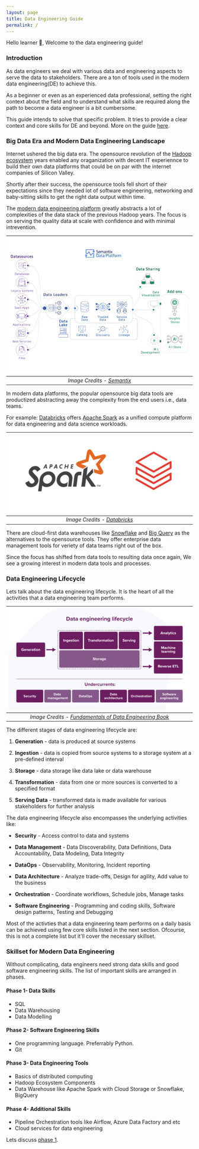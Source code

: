 ```yaml
---
layout: page
title: Data Engineering Guide
permalink: /
---
```


Hello learner 👋, Welcome to the data engineering guide!

### Introduction

As data engineers we deal with various data and engineering aspects to serve the data to stakeholders. There are a ton of tools used in the modern data engineering(DE) to achieve this.

As a beginner or even as an experienced data professional, setting the right context about the field and to understand what skills are required along the path to become a data engineer is a bit cumbersome.

This guide intends to solve that specific problem. It tries to provide a clear context and core skills for DE and beyond. More on the guide [here](https://www.learndataengineering.guide/faqs/).

### Big Data Era and Modern Data Engineering Landscape

Internet ushered the big data era. The opensource revolution of the [Hadoop ecosystem](https://www.geeksforgeeks.org/hadoop-ecosystem/) years enabled any oraganization with decent IT experiennce to build their own data platforms that could be on par with the internet companies of Silicon Valley.

Shortly after their success, the opensource tools fell short of their expectations since they needed lot of software engineering, networking and baby-sitting skills to get the right data output within time.

The [modern data engineering platform](https://towardsdatascience.com/the-building-blocks-of-a-modern-data-platform-92e46061165) greatly abstracts a lot of complexities of the data stack of the previous Hadoop years. The focus is on serving the quality data at scale with confidence and with minimal intrevention.

| ![ModernDataEngineering](../assets/img/index.md/ModernDataEngineeringPlatform.gif) |
|:--:|
| *Image Credits - [Semantix](https://docs.semantix.cloud/)*|

In modern data platforms, the popular opensource big data tools are productized abstracting away the complexity from the end users i.e., data teams.

For example: [Databricks](https://www.databricks.com/) offers [Apache Spark](https://spark.apache.org/) as a unified compute platform for data engineering and data science workloads.

| ![ApacheSparkDatabrick](../assets/img/index.md/spark-databricks.png) |
|:--:|
| *Image Credits - [Databricks](https://www.databricks.com/)*|

There are cloud-first data warehouses like [Snowflake](https://www.snowflake.com/) and [Big Query](https://cloud.google.com/bigquery) as the alternatives to the opensource tools. They offer enterprise data management tools for veriety of data teams right out of the box.

Since the focus has shifted from data tools to resulting data once again, We see a growing interest in modern data tools and processes.

### Data Engineering Lifecycle

Lets talk about the data engineering lifecycle. It is the heart of all the activities that a data engineering team performs.

| ![Data Engineering Lifecycle](../assets/img/index.md/data-engineering-lifecycle.jpeg) |
|:--:|
| *Image Credits - [Fundamentals of Data Engineering Book](https://xebia.com/blog/fundamentals-of-data-engineering/)*|

The different stages of data engineering lifecycle are:

1. **Generation** - data is produced at source systems

2. **Ingestion** - data is copied from source systems to a storage system at a pre-defined interval

3. **Storage** - data storage like data lake or data warehouse

4. **Transformation** - data from one or more sources is converted to a specified format

5. **Serving Data** - transformed data is made available for various stakeholders for further analysis

The data engineering lifecycle also encompasses the underlying activities like:

- **Security** - Access control to data and systems

- **Data Management** - Data Discoverability, Data Definitions, Data Accountability, Data Modeling, Data Integrity

- **DataOps** - Observability, Monitoring, Incident reporting

- **Data Architecture** - Analyze trade-offs, Design for agility, Add value to the business

- **Orchestration** - Coordinate workflows, Schedule jobs, Manage tasks

- **Software Engineering** - Programming and coding skills, Software design patterns, Testing and Debugging

Most of the activties that a data engineering team performs on a daily basis can be achieved using few core skills listed in the next section. Ofcourse, this is not a complete list but it'll cover the necessary skillset.

### Skillset for Modern Data Engineering

Without complicating, data engineers need strong data skills and good software engineering skills. The list of important skills are arranged in phases.

#### Phase 1- Data Skills

- SQL
- Data Warehousing
- Data Modelling

#### Phase 2- Software Engineering Skills

- One programming language. Preferrably Python.
- Git

#### Phase 3- Data Engineering Tools

- Basics of distributed computing
- Hadoop Ecosystem Components
- Data Warehouse like Apache Spark with Cloud Storage or Snowflake, BigQuery

#### Phase 4- Additional Skills

- Pipeline Orchestration tools like Airflow, Azure Data Factory and etc
- Cloud services for data engineering

Lets discuss [phase 1](https://www.learndataengineering.guide/data-skills).

